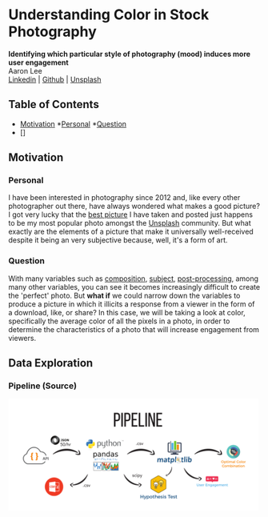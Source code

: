 # Understanding Color in Stock Photography
**Identifying which particular style of photography (mood) induces more user engagement**
<br>Aaron Lee
<br>
[Linkedin](http://www.linkedin.com/in/aaronhjlee) | [Github](https://github.com/aaronhjlee) | [Unsplash](https://unsplash.com/@aaronhjlee)

## Table of Contents

* [Motivation](#Motivation)
  *[Personal](#personal)
  *[Question](#question)
* []

## Motivation

### Personal

I have been interested in photography since 2012 and, like every other photographer out there, have always wondered what makes a good picture? I got very lucky that the [best picture](https://unsplash.com/photos/WrPmNpKQUUY) I have taken and posted just happens to be my most popular photo amongst the [Unsplash](https://unsplash.com) community. But what exactly are the elements of a picture that make it universally well-received despite it being an very subjective because, well, it's a form of art. 

### Question

With many variables such as [composition](https://en.wikipedia.org/wiki/Composition_(visual_arts)), [subject](https://www.creativelive.com/photography-guides/photography-subjects), [post-processing](https://improvephotography.com/31639/post-processing-photography/), among many other variables, you can see it becomes increasingly difficult to create the 'perfect' photo. But **what if** we could narrow down the variables to produce a picture in which it illicits a response from a viewer in the form of a download, like, or share?
In this case, we will be taking a look at color, specifically the average color of all the pixels in a photo, in order to determine the characteristics of a photo that will increase engagement from viewers.

## Data Exploration

### Pipeline (Source)

<img src="images/pipeline.pdf" align="center" width = "500" />
